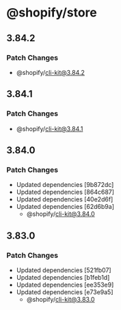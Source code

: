 # @shopify/store

## 3.84.2

### Patch Changes

- @shopify/cli-kit@3.84.2

## 3.84.1

### Patch Changes

- @shopify/cli-kit@3.84.1

## 3.84.0

### Patch Changes

- Updated dependencies [9b872dc]
- Updated dependencies [864c687]
- Updated dependencies [40e2d6f]
- Updated dependencies [62d6b9a]
  - @shopify/cli-kit@3.84.0

## 3.83.0

### Patch Changes

- Updated dependencies [521fb07]
- Updated dependencies [b1feb1d]
- Updated dependencies [ee353e9]
- Updated dependencies [e73e9a5]
  - @shopify/cli-kit@3.83.0
